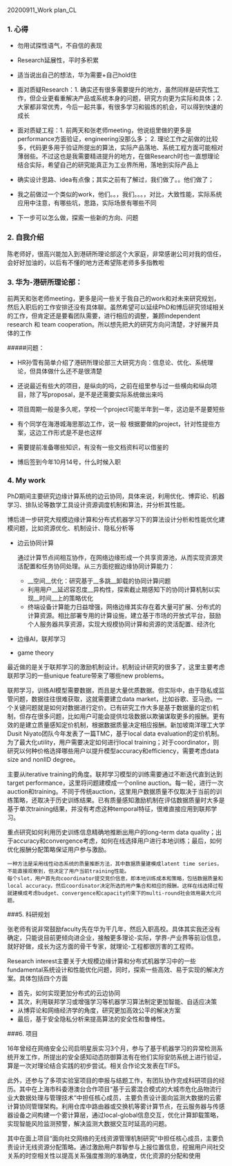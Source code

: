 20200911_Work plan_CL

### 1. 心得

- 勿用试探性语气，不自信的表现

- Research延展性，平时多积累

- 适当说出自己的想法，华为需要+自己hold住

- 面对质疑Research：1. 确实还有很多需要提升的地方，虽然同样是研究性工作，但企业更看重解决产品或系统本身的问题，研究方向更为实际和具体；2. 大家都非常优秀，今后一起共事，有很多学习和锻炼的机会，可以得到快速的成长

- 面对质疑工程：1. 前两天和张老师meeting，他说组里做的更多是performance方面验证，engineering没那么多； 2. 理论工作之前做的比较多，代码更多用于验证所提出的算法，实际产品落地、系统工程方面可能相对薄弱些。不过这也是我需要精进提升的地方，在做Research时也一直想理论结合实际，希望自己的研究能真正为工业界所用，落地到实际产品上

- 确实设计思路、idea有点像；其实之前有了解过，我们做了。。他们做了；

- 我之前做过一个类似的work，他们。。，我们。。。，对比，大致性能，实际系统应用中注意，有哪些坑，思路，实际场景有哪些不同

- 下一步可以怎么做，探索一些新的方向、问题

  

### 2. 自我介绍

陈老师好，很高兴能加入到港研所理论部这个大家庭，非常感谢公司对我的信任，会好好加油的，以后有不懂的地方还希望陈老师多多指教啦

### 3. 华为-港研所理论部：

前两天和张老师meeting，更多是问一些关于我自己的work和对未来研究规划，然后入职后的工作安排还没有具体聊。虽然希望可以延续PhD和博后研究领域相关的工作，但肯定还是要看团队需要，进行相应的调整，兼顾independent research 和 team cooperation。所以想先把大的研究方向问清楚，才好展开具体的工作

#####问题：

- HR孙雪有简单介绍了港研所理论部三大研究方向：信息论、优化、系统理论，但具体做什么还不是很清楚

- 还说最近有些大的项目，是纵向的吗，之前在组里参与过一些横向和纵向项目，除了写proposal，是不是还需要实际系统做出来吗
- 项目周期一般是多久呢，学校一个project可能半年到一年，这边是不是要短些
- 有个同学在海港城海思那边工作，说一般 根据要做的project，针对性提些方案，这边工作形式是不是也这样
- 需要提前准备哪些知识，有没有一些文档资料可以借鉴的
- 博后签到今年10月14号，什么时候入职

### 4. My work

PhD期间主要研究边缘计算系统的边云协同，具体来说，利用优化、博弈论、机器学习、排队论等数学工具设计资源调度机制和算法，并分析其性能。

博后进一步研究大规模边缘计算和分布式机器学习下的算法设计分析和性能优化建模问题，比如资源优化、机制设计、隐私分析等 

- 边云协同计算

  通过计算节点间相互协作，在网络边缘形成一个共享资源池，从而实现资源灵活配置和任务协同处理。从三方面挖掘边缘协同计算能⼒：

  - __空间__优化：研究基于__多跳__卸载的协同计算问题
  - 利用用户__延迟容忍度__异构性，探索截止期感知下的协同计算机制以实现__时间__上的策略优化
  - 终端设备计算能⼒⽇益增强，网络边缘其实存在着大量可扩展、分布式的计算资源。相比部署专用的计算设施，建立基于市场的开放式平台，鼓励个人服务器共享资源，实现大规模协同计算和资源的灵活配置、经济化

- 边缘AI，联邦学习

- game theory

最近做的是关于联邦学习的激励机制设计。机制设计研究的很多了，这里主要考虑联邦学习的一些unique feature带来了哪些new problems。

联邦学习，训练AI模型需要数据，而且是大量优质数据。但实际中，由于隐私或监管问题，数据往往很难获取，这就需要建立data market，比如谷歌、亚马逊。一个关键问题就是如何对数据进行定价。已有研究工作大多是基于数据量的定价机制，但存在很多问题，比如用户可能会提供垃圾数据以欺骗谋取更多的报酬。更有效的是建立质量感知定价机制，根据数据质量决定相应报酬。新加坡南洋理工大学Dusit Niyato团队今年发表了一篇TMC，基于local data evaluation的定价机制。为了最大化utility，用户需要决定如何进行local training；对于coordinator，则研究以何种价格选择哪些用户以提升模型accuracy和efficiency，需要考虑data size and nonIID degree。

主要从iterative training的角度。联邦学习模型的训练需要通过不断迭代直到达到target performance，这里将问题建模成一个online auction。每一轮，进行一次auction和training。不同于传统auction，这里用户数据质量不仅取决于当前的训练策略，还取决于历史训练结果。已有质量感知激励机制在评估数据质量时大多是基于单次training结果，并没有考虑这种temporal特征，很难直接应用到联邦学习。

重点研究如何利用历史训练信息精确地推断出用户的long-term data quality；出于accuracy和convergence考虑，如何在线选择用户进行本地训练；最后，如何优化报酬分配策略保证用户参与激励。

```
一种方法是采用线性动态系统的质量推断方法，其中数据质量建模成latent time series，不能直接观察到，但决定了用户当前training性能。
每个slot，用户首先向coordinator提交竞价信息，即本地训练成本和策略，包括数据质量和local accuracy。然后coordinator决定所选的用户集合和相应的报酬。这样在线选择过程就建模成考虑budget、convergence和capacity约束下的multi-round社会效用最大化问题。
```

###5. 科研规划

张老师有说非常鼓励faculty先在华为干几年，然后入职高校。具体其实我还没有确定，只能说目前更倾向进企业，接触更多理论-实际，学界-产业界等前沿信息，就好好做，成长为这方面的骨干专家，就理论-工程都很厉害的工程师。

Research interest主要关于大规模边缘计算和分布式机器学习中的一些fundamental系统设计和性能优化问题，同时，探索一些高效、易于实现的解决方案。具体包括四个方面

- 首先，如何实现更加分布式的云边协同
- 其次，利用联邦学习或增强学习等机器学习算法制定更加智能、自适应决策
- 从博弈论和网络经济学的角度，研究更加高效公平的解决方案
- 最后，基于安全隐私分析来提高算法的安全性和鲁棒性。  

###6. 项目

16年曾经在网络安全公司启明星辰实习3个月，参与了基于机器学习的异常检测系统开发工作，所提出的安全感知动态防御算法有在他们实际安防系统上进行验证，算是一次对理论结合实践的初步尝试。相关合作论文发表在TIFS。

此外，还参与了多项实验室项目的申报与结题工作，有团队协作完成科研项目的经历。其中在上海市科委港澳台合作项目“基于云雾混合模式的大城市危化品物流行业大数据处理与管理技术“中担任核心成员，主要负责设计面向监测大数据的云雾计算协同管理架构。利用仓库中路由器或交换机等雾计算节点，在云服务器与传感器设备之间构建一个雾计算层，通过local-global信息交互，优化计算卸载策略，实现智能风险监测预警，解决监测大数据交互时延高的问题。

其中在面上项目“面向社交网络的无线资源管理机制研究”中担任核心成员，主要负责设计无线资源分配策略。通过激励用户群智参与上报位置信息，挖掘用户间社交关系的时空相关性以提高关系强度推测的准确度，优化资源的分配和使用

